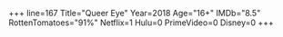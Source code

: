 +++
line=167
Title="Queer Eye"
Year=2018
Age="16+"
IMDb="8.5"
RottenTomatoes="91%"
Netflix=1
Hulu=0
PrimeVideo=0
Disney=0
+++

